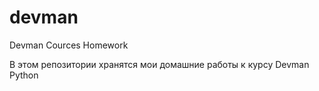 # devman
Devman Cources Homework

В этом репозитории хранятся мои домашние работы к курсу Devman Python
